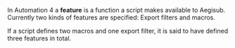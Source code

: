 In Automation 4 a **feature** is a function a script makes available to Aegisub. Currently two kinds of features are specified: Export filters and macros.

If a script defines two macros and one export filter, it is said to have defined three features in total.


